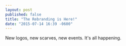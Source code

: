 ```yaml
---
layout: post
published: false
title: "The Rebranding is Here!"
date: "2015-07-14 16:39 -0600"
---
```


New logos, new scarves, new events. It's all happening.
